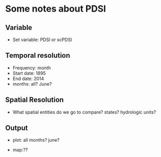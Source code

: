 # Some notes about PDSI 

## Variable
* Set variable: PDSI or scPDSI

## Temporal resolution 
* Frequency: month 
* Start date: 1895
* End date: 2014
* months: all? June? 

## Spatial Resolution
* What spatial entities do we go to compare? states? hydrologic units? 


## Output 
* plot: all months? june? 

* map:??



